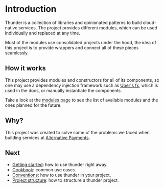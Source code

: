 # Introduction

Thunder is a collection of libraries and opinionated patterns to build
cloud-native services. The project provides different modules, which can be
used individually and replaced at any time.

Most of the modules use consolidated projects under the hood, the idea of this
project is to provide wrappers and connect all of these pieces seamlessly.

## How it works

This project provides modules and constructors for all of its components, so
one may use a dependency injection framework such as [Uber's
fx](https://uber-go.github.io/fx/), which is used in the docs, or manually
instantiate the components.

Take a look at the [modules page](./modules/index.md) to see the list of
available modules and the ones planned for the future.

## Why?

This project was created to solve some of the problems we faced when building
services at [Alternative Payments](https://www.alternativepayments.io/).

## Next

- [Getting started](./getting-started.md): how to use thunder right away.
- [Cookbook](./cookbook.md): common use cases.
- [Conventions](./conventions.md): how to use thunder in your project.
- [Project structure](./project-structure.md): how to structure a thunder
  project.
